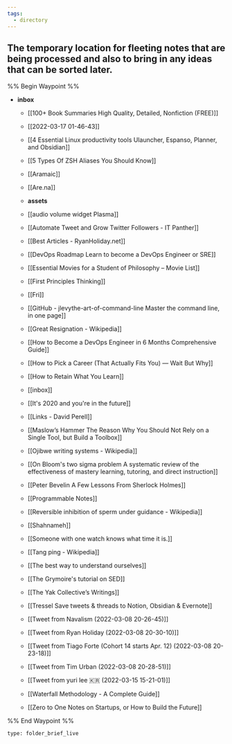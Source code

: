 ```yaml
---
tags:
  - directory
---
```

## The temporary location for fleeting notes that are being processed and also to bring in any ideas that can be sorted later.

%% Begin Waypoint %%
- **inbox**
	- [[100+ Book Summaries High Quality, Detailed, Nonfiction (FREE)]]
	- [[2022-03-17 01-46-43]]
	- [[4 Essential Linux productivity tools Ulauncher, Espanso, Planner, and Obsidian]]
	- [[5 Types Of ZSH Aliases You Should Know]]
	- [[Aramaic]]
	- [[Are.na]]
	- **assets**

	- [[audio volume widget Plasma]]
	- [[Automate Tweet and Grow Twitter Followers - IT Panther]]
	- [[Best Articles - RyanHoliday.net]]
	- [[DevOps Roadmap Learn to become a DevOps Engineer or SRE]]
	- [[Essential Movies for a Student of Philosophy – Movie List]]
	- [[First Principles Thinking]]
	- [[Fri]]
	- [[GitHub - jlevythe-art-of-command-line Master the command line, in one page]]
	- [[Great Resignation - Wikipedia]]
	- [[How to Become a DevOps Engineer in 6 Months Comprehensive Guide]]
	- [[How to Pick a Career (That Actually Fits You) — Wait But Why]]
	- [[How to Retain What You Learn]]
	- [[inbox]]
	- [[It's 2020 and you're in the future]]
	- [[Links - David Perell]]
	- [[Maslow’s Hammer The Reason Why You Should Not Rely on a Single Tool, but Build a Toolbox]]
	- [[Ojibwe writing systems - Wikipedia]]
	- [[On Bloom's two sigma problem A systematic review of the effectiveness of mastery learning, tutoring, and direct instruction]]
	- [[Peter Bevelin A Few Lessons From Sherlock Holmes]]
	- [[Programmable Notes]]
	- [[Reversible inhibition of sperm under guidance - Wikipedia]]
	- [[Shahnameh]]
	- [[Someone with one watch knows what time it is.]]
	- [[Tang ping - Wikipedia]]
	- [[The best way to understand ourselves]]
	- [[The Grymoire's tutorial on SED]]
	- [[The Yak Collective’s Writings]]
	- [[Tressel  Save tweets & threads to Notion, Obsidian & Evernote]]
	- [[Tweet from Navalism (2022-03-08 20-26-45)]]
	- [[Tweet from Ryan Holiday (2022-03-08 20-30-10)]]
	- [[Tweet from Tiago Forte (Cohort 14 starts Apr. 12) (2022-03-08 20-23-18)]]
	- [[Tweet from Tim Urban (2022-03-08 20-28-51)]]
	- [[Tweet from yuri lee 🇰🇷 (2022-03-15 15-21-01)]]
	- [[Waterfall Methodology - A Complete Guide]]
	- [[Zero to One Notes on Startups, or How to Build the Future]]

%% End Waypoint %%


```ccard
type: folder_brief_live
```